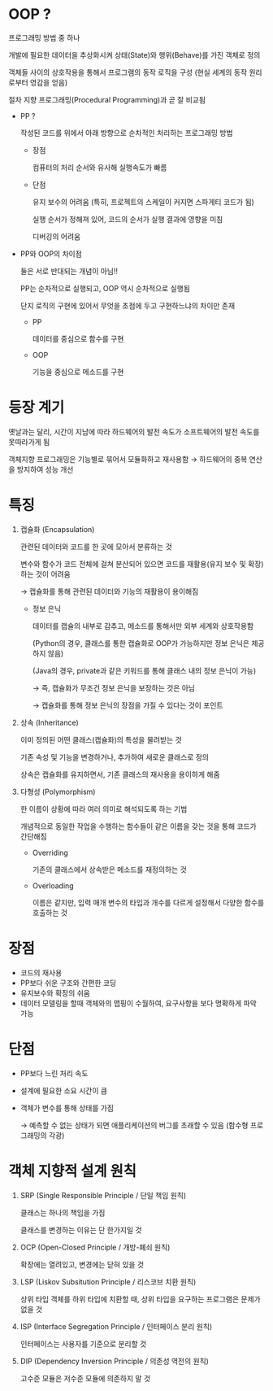 # OOP ?

프로그래밍 방법 중 하나

개발에 필요한 데이터을 추상화시켜 상태(State)와 행위(Behave)를 가진 객체로 정의

객체들 사이의 상호작용을 통해서 프로그램의 동작 로직을 구성 (현실 세계의 동작 원리로부터 영감을 얻음)

절차 지향 프로그래밍(Procedural Programming)과 곧 잘 비교됨

- PP ?

    작성된 코드를 위에서 아래 방향으로 순차적인 처리하는 프로그래밍 방법

    - 장점

        컴퓨터의 처리 순서와 유사해 실행속도가 빠름

    - 단점

        유지 보수의 어려움 (특히, 프로젝트의 스케일이 커지면 스파게티 코드가 됨)

        실행 순서가 정해져 있어, 코드의 순서가 실행 결과에 영향을 미침

        디버깅의 어려움

- PP와 OOP의 차이점

    둘은 서로 반대되는 개념이 아님!!

    PP는 순차적으로 실행되고, OOP 역시 순차적으로 실행됨

    단지 로직의 구현에 있어서 무엇을 초점에 두고 구현하느냐의 차이만 존재

    - PP

        데이터를 중심으로 함수를 구현

    - OOP

        기능을 중심으로 메소드를 구현

# 등장 계기

옛날과는 달리, 시간이 지남에 따라 하드웨어의 발전 속도가 소프트웨어의 발전 속도를 못따라가게 됨

객체지향 프로그래밍은 기능별로 묶어서 모듈화하고 재사용함 → 하드웨어의 중복 연산을 방지하여 성능 개선

# 특징

1. 캡슐화 (Encapsulation)

    관련된 데이터와 코드를 한 곳에 모아서 분류하는 것

    변수와 함수가 코드 전체에 걸쳐 분산되어 있으면 코드를 재활용(유지 보수 및 확장)하는 것이 어려움

    → 캡슐화를 통해 관련된 데이터와 기능의 재활용이 용이해짐

    - 정보 은닉

        데이터를 캡슐의 내부로 감추고, 메소드를 통해서만 외부 세계와 상호작용함

        (Python의 경우, 클래스를 통한 캡슐화로 OOP가 가능하지만 정보 은닉은 제공하지 않음)

        (Java의 경우, private과 같은 키워드를 통해 클래스 내의 정보 은닉이 가능)

        → 즉, 캡슐화가 무조건 정보 은닉을 보장하는 것은 아님

        → 캡슐화를 통해 정보 은닉의 장점을 가질 수 있다는 것이 포인트

2. 상속 (Inheritance)

    이미 정의된 어떤 클래스(캡슐화)의 특성을 물려받는 것

    기존 속성 및 기능을 변경하거나, 추가하여 새로운 클래스로 정의

    상속은 캡슐화를 유지하면서, 기존 클래스의 재사용을 용이하게 해줌

3. 다형성 (Polymorphism)

    한 이름이 상황에 따라 여러 의미로 해석되도록 하는 기법

    개념적으로 동일한 작업을 수행하는 함수들이 같은 이름을 갖는 것을 통해 코드가 간단해짐

    - Overriding

        기존의 클래스에서 상속받은 메소드를 재정의하는 것

    - Overloading

        이름은 같지만, 입력 매개 변수의 타입과 개수를 다르게 설정해서 다양한 함수를 호출하는 것

# 장점

- 코드의 재사용
- PP보다 쉬운 구조와 간편한 코딩
- 유지보수와 확장의 쉬움
- 데이터 모델링을 할때 객체와의 맵핑이 수월하여, 요구사항을 보다 명확하게 파악 가능

# 단점

- PP보다 느린 처리 속도
- 설계에 필요한 소요 시간이 큼
- 객체가 변수를 통해 상태를 가짐

    → 예측할 수 없는 상태가 되면 애플리케이션의 버그를 초래할 수 있음 (함수형 프로그래밍의 각광)

# 객체 지향적 설계 원칙

1. SRP (Single Responsible Principle / 단일 책임 원칙)

    클래스는 하나의 책임을 가짐

    클래스를 변경하는 이유는 단 한가지일 것

2. OCP (Open-Closed Principle / 개방-폐쇠 원칙)

    확장에는 열려있고, 변경에는 닫혀 있을 것

3. LSP (Liskov Subsitution Principle / 리스코브 치환 원칙)

    상위 타입 객체를 하위 타입에 치환할 때, 상위 타입을 요구하는 프로그램은 문제가 없을 것

4. ISP (Interface Segregation Principle / 인터페이스 분리 원칙)

    인터페이스는 사용자를 기준으로 분리할 것

5. DIP (Dependency Inversion Principle / 의존성 역전의 원칙)

    고수준 모듈은 저수준 모듈에 의존하지 말 것
